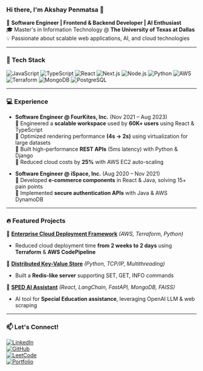 ### Hi there, I'm Akshay Penmatsa 👋

🚀 **Software Engineer | Frontend & Backend Developer | AI Enthusiast**  
🎓 Master's in Information Technology @ **The University of Texas at Dallas**  
💡 Passionate about scalable web applications, AI, and cloud technologies  

---

### 🔧 Tech Stack
![JavaScript](https://img.shields.io/badge/-JavaScript-F7DF1E?style=flat&logo=javascript&logoColor=black)
![TypeScript](https://img.shields.io/badge/-TypeScript-3178C6?style=flat&logo=typescript&logoColor=white)
![React](https://img.shields.io/badge/-React-61DAFB?style=flat&logo=react&logoColor=black)
![Next.js](https://img.shields.io/badge/-Next.js-000000?style=flat&logo=next.js&logoColor=white)
![Node.js](https://img.shields.io/badge/-Node.js-339933?style=flat&logo=node.js&logoColor=white)
![Python](https://img.shields.io/badge/-Python-3776AB?style=flat&logo=python&logoColor=white)
![AWS](https://img.shields.io/badge/-AWS-FF9900?style=flat&logo=amazon-aws&logoColor=white)
![Terraform](https://img.shields.io/badge/-Terraform-623CE4?style=flat&logo=terraform&logoColor=white)
![MongoDB](https://img.shields.io/badge/-MongoDB-47A248?style=flat&logo=mongodb&logoColor=white)
![PostgreSQL](https://img.shields.io/badge/-PostgreSQL-4169E1?style=flat&logo=postgresql&logoColor=white)

---

### 💻 Experience
- **Software Engineer @ FourKites, Inc.** (Nov 2021 – Aug 2023)  
  🔹 Engineered a **scalable workspace** used by **60K+ users** using React & TypeScript  
  🔹 Optimized rendering performance **(4s → 2s)** using virtualization for large datasets  
  🔹 Built high-performance **REST APIs** (5ms latency) with Python & Django  
  🔹 Reduced cloud costs by **25%** with AWS EC2 auto-scaling  

- **Software Engineer @ iSpace, Inc.** (Aug 2020 – Nov 2021)  
  🔹 Developed **e-commerce components** in React & Java, solving 15+ pain points  
  🔹 Implemented **secure authentication APIs** with Java & AWS DynamoDB  

---

### 🔥 Featured Projects
🚀 **[Enterprise Cloud Deployment Framework](#)** *(AWS, Terraform, Python)*  
- Reduced cloud deployment time **from 2 weeks to 2 days** using **Terraform** & **AWS CodePipeline**  

🔑 **[Distributed Key-Value Store](#)** *(Python, TCP/IP, Multithreading)*  
- Built a **Redis-like server** supporting SET, GET, INFO commands  

🤖 **[SPED AI Assistant](#)** *(React, LangChain, FastAPI, MongoDB, FAISS)*  
- AI tool for **Special Education assistance**, leveraging OpenAI LLM & web scraping  

---

### 📫 Let's Connect!
[![LinkedIn](https://img.shields.io/badge/-LinkedIn-0077B5?style=flat&logo=linkedin&logoColor=white)](https://linkedin.com/in/akshaypenmatsa)  
[![GitHub](https://img.shields.io/badge/-GitHub-181717?style=flat&logo=github&logoColor=white)](https://github.com/akshau722)  
[![LeetCode](https://img.shields.io/badge/-LeetCode-FFA116?style=flat&logo=leetcode&logoColor=black)](https://leetcode.com/akshay722)  
[![Portfolio](https://img.shields.io/badge/-Portfolio-000000?style=flat&logo=vercel&logoColor=white)](https://akshay722.github.io/portfolio/)  
